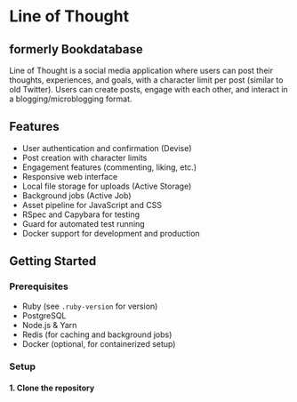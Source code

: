 # Line of Thought
## formerly Bookdatabase
Line of Thought is a social media application where users can post their thoughts, experiences, and goals, with a character limit per post (similar to old Twitter). Users can create posts, engage with each other, and interact in a blogging/microblogging format.

## Features

- User authentication and confirmation (Devise)
- Post creation with character limits
- Engagement features (commenting, liking, etc.)
- Responsive web interface
- Local file storage for uploads (Active Storage)
- Background jobs (Active Job)
- Asset pipeline for JavaScript and CSS
- RSpec and Capybara for testing
- Guard for automated test running
- Docker support for development and production

## Getting Started

### Prerequisites

- Ruby (see `.ruby-version` for version)
- PostgreSQL
- Node.js & Yarn
- Redis (for caching and background jobs)
- Docker (optional, for containerized setup)

### Setup

#### 1. Clone the repository


